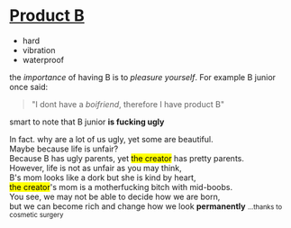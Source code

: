 
<html lang="{{ site.lang | default: "en-US" }}">
  <head>
    <meta name="description" content="product B">
  </head>
  <body>
    <h1> <u>Product B</u> </h1>
  <ul>
    <li>hard</li>
    <li>vibration</li>
    <li>waterproof</li>
  </ul>
    <p>the <em>importance</em> of having B is to <cite>pleasure yourself</cite>. For example B junior once said:</p>
      <blockquote>
        <p>"I dont have a <cite>boifriend</cite>, therefore I have product B" </p>
      </blockquote>
    <p>smart to note that B junior <strong>is fucking ugly</strong> </p>
    <p>In fact. why are a lot of us ugly, yet some are beautiful.<br>
    Maybe because life is unfair?<br>
    Because B has ugly parents, yet <mark>the creator</mark> has pretty parents.<br>
    However, life is not as unfair as you may think,<br>
    B's mom looks like a dork but she is kind by heart,<br>
    <mark>the creator</mark>'s mom is a motherfucking bitch with mid-boobs.<br>
    You see, we may not be able to decide how we are born,<br>
    but we can become rich and change how we look <strong>permanently</strong> <small>...thanks to cosmetic surgery</small></p>
    
  </body>
</html>

